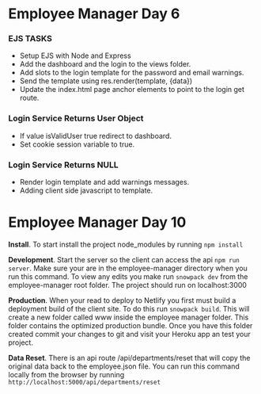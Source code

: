 # Employee Manager Day 6

### EJS TASKS
- Setup EJS with Node and Express
- Add the dashboard and the login to the views folder.
- Add slots to the login template for the password and email warnings.
- Send the template using res.render(template, {data})
- Update the index.html page anchor elements to point to the login get route.

### Login Service Returns User Object
- If value isValidUser true redirect to dashboard.
- Set cookie session variable to true.

### Login Service Returns NULL
- Render login template and add warnings messages.
- Adding client side javascript to template.

# Employee Manager Day 10

__Install__. 
To start install the project node_modules by running ```npm install```

__Development__. 
Start the server so the client can access the api ```npm run server```.  Make sure your are in the employee-manager directory when you run this command. To view any edits you make run ```snowpack dev``` from the employee-manager root folder. The project should run on localhost:3000

__Production__. 
When your read to deploy to Netlify you first must build a deployment build of the client site. To do this run ```snowpack build```. This will create a new folder called www inside the employee manager folder. This folder contains the optimized production bundle. Once you have this folder created commit your changes to git and visit your Heroku app an test your project. 

__Data Reset__. 
There is an api route /api/departments/reset that will copy the original data back to the employee.json file. You can run this command locally from the browser by running ```http://localhost:5000/api/departments/reset```

